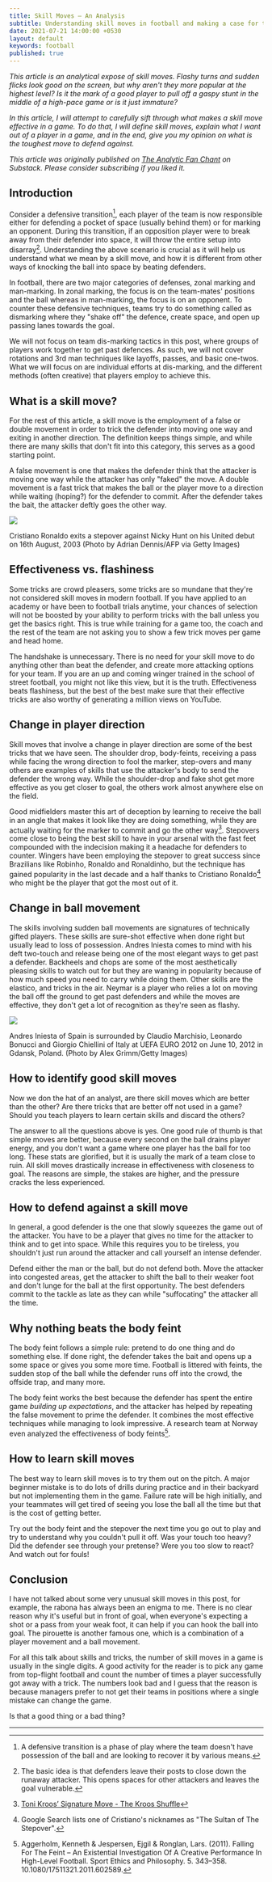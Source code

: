 ```yaml
---
title: Skill Moves — An Analysis
subtitle: Understanding skill moves in football and making a case for the body feint.
date: 2021-07-21 14:00:00 +0530
layout: default
keywords: football
published: true
---
```


_This article is an analytical expose of skill moves. Flashy turns and sudden flicks look good on the screen, but why aren't they more popular at the highest level? Is it the mark of a good player to pull off a gaspy stunt in the middle of a high-pace game or is it just immature?_

_In this article, I will attempt to carefully sift through what makes a skill move effective in a game. To do that, I will define skill moves, explain what I want out of a player in a game, and in the end, give you my opinion on what is the toughest move to defend against._

_This article was originally published on [The Analytic Fan Chant](https://theanalyticfanchant.substack.com/p/skill-moves-an-analysis) on Substack. Please consider subscribing if you liked it._

## Introduction

Consider a defensive transition[^1], each player of the team is now responsible either for defending a pocket of space (usually behind them) or for marking an opponent. During this transition, if an opposition player were to break away from their defender into space, it will throw the entire setup into disarray[^2]. Understanding the above scenario is crucial as it will help us understand what we mean by a skill move, and how it is different from other ways of knocking the ball into space by beating defenders.

In football, there are two major categories of defenses, zonal marking and man-marking. In zonal marking, the focus is on the team-mates' positions and the ball whereas in man-marking, the focus is on an opponent. To counter these defensive techniques, teams try to do something called as dismarking where they "shake off" the defence, create space, and open up passing lanes towards the goal.

We will not focus on team dis-marking tactics in this post, where groups of players work together to get past defences. As such, we will not cover rotations and 3rd man techniques like layoffs, passes, and basic one-twos. What we will focus on are individual efforts at dis-marking, and the different methods (often creative) that players employ to achieve this.

## What is a skill move?

For the rest of this article, a skill move is the employment of a false or double movement in order to trick the defender into moving one way and exiting in another direction. The definition keeps things simple, and while there are many skills that don't fit into this category, this serves as a good starting point.

A false movement is one that makes the defender think that the attacker is moving one way while the attacker has only "faked" the move. A double movement is a fast trick that makes the ball or the player move to a direction while waiting (hoping?) for the defender to commit. After the defender takes the bait, the attacker deftly goes the other way.

[![](http://127.0.0.1:4001/assets/images/articles/skillmoves/cristianodebut.jpeg)](http://127.0.0.1:4001/assets/images/articles/skillmoves/cristianodebut.jpeg)

Cristiano Ronaldo exits a stepover against Nicky Hunt on his United debut on 16th August, 2003 (Photo by Adrian Dennis/AFP via Getty Images)

## Effectiveness vs. flashiness

Some tricks are crowd pleasers, some tricks are so mundane that they're not considered skill moves in modern football. If you have applied to an academy or have been to football trials anytime, your chances of selection will not be boosted by your ability to perform tricks with the ball unless you get the basics right. This is true while training for a game too, the coach and the rest of the team are not asking you to show a few trick moves per game and head home.

The handshake is unnecessary. There is no need for your skill move to do anything other than beat the defender, and create more attacking options for your team. If you are an up and coming winger trained in the school of street football, you might not like this view, but it is the truth. Effectiveness beats flashiness, but the best of the best make sure that their effective tricks are also worthy of generating a million views on YouTube.

## Change in player direction

Skill moves that involve a change in player direction are some of the best tricks that we have seen. The shoulder drop, body-feints, receiving a pass while facing the wrong direction to fool the marker, step-overs and many others are examples of skills that use the attacker's body to send the defender the wrong way. While the shoulder-drop and fake shot get more effective as you get closer to goal, the others work almost anywhere else on the field.

Good midfielders master this art of deception by learning to receive the ball in an angle that makes it look like they are doing something, while they are actually waiting for the marker to commit and go the other way[^3]. Stepovers come close to being the best skill to have in your arsenal with the fast feet compounded with the indecision making it a headache for defenders to counter. Wingers have been employing the stepover to great success since Brazilians like Robinho, Ronaldo and Ronaldinho, but the technique has gained popularity in the last decade and a half thanks to Cristiano Ronaldo[^4] who might be the player that got the most out of it.

## Change in ball movement

The skills involving sudden ball movements are signatures of technically gifted players. These skills are sure-shot effective when done right but usually lead to loss of possession. Andres Iniesta comes to mind with his deft two-touch and release being one of the most elegant ways to get past a defender. Backheels and chops are some of the most aesthetically pleasing skills to watch out for but they are waning in popularity because of how much speed you need to carry while doing them. Other skills are the elastico, and tricks in the air. Neymar is a player who relies a lot on moving the ball off the ground to get past defenders and while the moves are effective, they don't get a lot of recognition as they're seen as flashy.

[![](http://127.0.0.1:4001/assets/images/articles/skillmoves/iniestaeuro.jpeg)](http://127.0.0.1:4001/assets/images/articles/skillmoves/iniestaeuro.jpeg)

Andres Iniesta of Spain is surrounded by Claudio Marchisio, Leonardo Bonucci and Giorgio Chiellini of Italy at UEFA EURO 2012 on June 10, 2012 in Gdansk, Poland. (Photo by Alex Grimm/Getty Images)

## How to identify good skill moves

Now we don the hat of an analyst, are there skill moves which are better than the other? Are there tricks that are better off not used in a game? Should you teach players to learn certain skills and discard the others?

The answer to all the questions above is yes. One good rule of thumb is that simple moves are better, because every second on the ball drains player energy, and you don't want a game where one player has the ball for too long. These stats are glorified, but it is usually the mark of a team close to ruin. All skill moves drastically increase in effectiveness with closeness to goal. The reasons are simple, the stakes are higher, and the pressure cracks the less experienced.

## How to defend against a skill move

In general, a good defender is the one that slowly squeezes the game out of the attacker. You have to be a player that gives no time for the attacker to think and to get into space. While this requires you to be tireless, you shouldn't just run around the attacker and call yourself an intense defender.

Defend either the man or the ball, but do not defend both. Move the attacker into congested areas, get the attacker to shift the ball to their weaker foot and don't lunge for the ball at the first opportunity. The best defenders commit to the tackle as late as they can while "suffocating" the attacker all the time.

## Why nothing beats the body feint

The body feint follows a simple rule: pretend to do one thing and do something else. If done right, the defender takes the bait and opens up a some space or gives you some more time. Football is littered with feints, the sudden stop of the ball while the defender runs off into the crowd, the offside trap, and many more.

The body feint works the best because the defender has spent the entire game _building up expectations_, and the attacker has helped by repeating the false movement to prime the defender. It combines the most effective techniques while managing to look impressive. A research team at Norway even analyzed the effectiveness of body feints[^5].

## How to learn skill moves

The best way to learn skill moves is to try them out on the pitch. A major beginner mistake is to do lots of drills during practice and in their backyard but not implementing them in the game. Failure rate will be high initially, and your teammates will get tired of seeing you lose the ball all the time but that is the cost of getting better.

Try out the body feint and the stepover the next time you go out to play and try to understand why you couldn't pull it off. Was your touch too heavy? Did the defender see through your pretense? Were you too slow to react? And watch out for fouls!

## Conclusion

I have not talked about some very unusual skill moves in this post, for example, the rabona has always been an enigma to me. There is no clear reason why it's useful but in front of goal, when everyone's expecting a shot or a pass from your weak foot, it can help if you can hook the ball into goal. The pirouette is another famous one, which is a combination of a player movement and a ball movement.

For all this talk about skills and tricks, the number of skill moves in a game is usually in the single digits. A good activity for the reader is to pick any game from top-flight football and count the number of times a player successfully got away with a trick. The numbers look bad and I guess that the reason is because managers prefer to not get their teams in positions where a single mistake can change the game.

Is that a good thing or a bad thing?

---

[^1]: A defensive transition is a phase of play where the team doesn't have possession of the ball and are looking to recover it by various means.
[^2]: The basic idea is that defenders leave their posts to close down the runaway attacker. This opens spaces for other attackers and leaves the goal vulnerable.
[^3]: [Toni Kroos’ Signature Move - The Kroos Shuffle](https://www.youtube.com/watch?v=xg98Rn6KKk8)
[^4]: Google Search lists one of Cristiano's nicknames as "The Sultan of The Stepover".
[^5]: Aggerholm, Kenneth & Jespersen, Ejgil & Ronglan, Lars. (2011). Falling For The Feint – An Existential Investigation Of A Creative Performance In High-Level Football. Sport Ethics and Philosophy. 5. 343–358. 10.1080/17511321.2011.602589.
